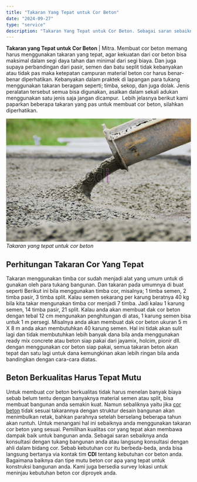 ```yaml
---
title: "Takaran Yang Tepat untuk Cor Beton"
date: "2024-09-27"
type: "service"
description: "Takaran Yang Tepat untuk Cor Beton. Sebagai saran sebaiknya anda konsultasi dengan tukang bangunan anda atau langsung konsultasi dengan ahli dalam bidang cor..."
---
```


**Takaran yang Tepat untuk Cor Beton** | Mitra. Membuat cor beton memang harus menggunakan takaran yang tepat, agar kekuatan dari cor beton bisa maksimal dalam segi daya tahan dan minimal dari segi biaya. Dan juga supaya perbandingan dari pasir, semen dan batu seplit tidak kebanyakan atau tidak pas maka ketepatan campuran material beton cor harus benar-benar diperhatikan. Kebanyakan dalam praktek di lapangan para tukang menggunakan takaran beragam seperti; timba, sekop, dan juga dolak. Jenis peralatan tersebut semua bisa digunakan, asalkan dalam sekali adukan menggunakan satu jenis saja jangan dicampur.  Lebih jelasnya berikut kami paparkan beberapa takaran yang pas untuk membuat cor beton, silahkan diperhatikan.

![Takaran yang tepat untuk cor beton](/images/blog/campuran-beton.jpg)
*Takaran yang tepat untuk cor beton*

 ## Perhitungan Takaran Cor Yang Tepat
    
Takaran menggunakan timba cor sudah menjadi alat yang umum untuk di gunakan oleh para tukang bangunan. Dan takaran pada umumnya di buat seperti Berikut ini bila menggunakan timba cor, misalnya; 1 timba semen, 2 timba pasir, 3 timba split. Kalau semen sekarang per karung beratnya 40 kg bila kita takar mengunakan timba cor menjadi 7 timba. Jadi kalau 1 karung semen, 14 timba pasir, 21 split.
Kalau anda akan membuat dak cor beton dengan tebal 12 cm mengunakan penghitungan di atas, 1 karung semen bisa untuk 1 m persegi. Misalnya anda akan membuat dak cor beton ukuran 5 m X 8 m anda akan membutuhkan 40 karung semen. Hal ini tidak akan sulit lagi dan tidak membutuhkan lebih banyak dana bila anda menggunakan ready mix concrete atau beton siap pakai dari jayamix, holcim, pionir dll. dengan menggunakan cor beton siap pakai, semua takaran beton akan tepat dan satu lagi untuk dana kemungkinan akan lebih ringan bila anda bandingkan dengan cara-cara diatas.

 ## Beton Berkualitas Harus Tepat Mutu
    
Untuk membuat cor beton berkualitas tidak harus menelan banyak biaya sebab belum tentu dengan banyaknya material semen atau split, bisa membuat bangunan anda semakin kuat. Namun sebaliknya yaitu jika [cor beton](/blog/inilah-penyebab-cor-beton-bisa-retak "Inilah Penyebab Cor Beton Bisa Retak") tidak sesuai takarannya dengan struktur desain bangunan akan menimbulkan retak, bahkan parahnya setelah berselang beberapa tahun akan runtuh. Untuk menangani hal ini sebaiknya anda menggunakan takaran cor beton yang sesuai. Pemilihan kualitas cor yang tepat akan membawa dampak baik untuk bangunan anda.
Sebagai saran sebaiknya anda konsultasi dengan tukang bangunan anda atau langsung konsultasi dengan ahli dalam bidang cor. Sebab kebutuhan cor itu berbeda-beda, anda bisa langsung bertanya via kontak tim **CDI** tentang kebutuhan cor beton anda. Bagaimana baiknya dan tipe mutu beton cor apa yang tepat untuk konstruksi bangunan anda. Kami juga bersedia survey lokasi untuk meninjau kebutuhan beton cor diproyek anda.
